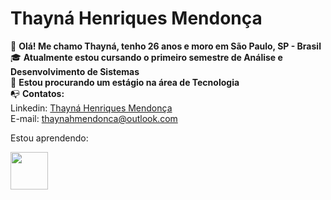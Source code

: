 # Thayná Henriques Mendonça
:wave: **Olá! Me chamo Thayná, tenho 26 anos e moro em São Paulo, SP - Brasil** <br />
:mortar_board: **Atualmente estou cursando o primeiro semestre de Análise e Desenvolvimento de Sistemas** <br />
:mag_right: **Estou procurando um estágio na área de Tecnologia** <br />
:mailbox_with_no_mail: **Contatos:** <br />
Linkedin: <a href="https://www.linkedin.com/in/thaynahmendonca/">Thayná Henriques Mendonça</a> <br />
E-mail: thaynahmendonca@outlook.com


Estou aprendendo:

<img src="https://cdn.jsdelivr.net/gh/devicons/devicon@latest/icons/python/python-original-wordmark.svg" width= "60" height="60"/>
